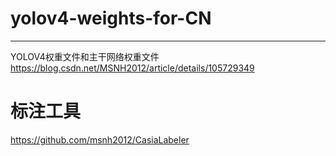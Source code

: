 # yolov4-weights-for-CN
---
YOLOV4权重文件和主干网络权重文件
https://blog.csdn.net/MSNH2012/article/details/105729349
# 标注工具
https://github.com/msnh2012/CasiaLabeler
